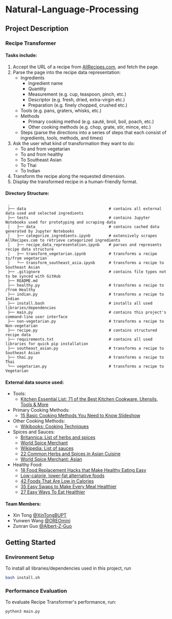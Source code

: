 # Natural-Language-Processing

## Project Description
### Recipe Transformer
#### Tasks include:
1. Accept the URL of a recipe from [AllRecipes.com](https://www.allrecipes.com/), and fetch the page.
2. Parse the page into the recipe data representation:
   - Ingredients
     - Ingredient name
     - Quantity
     - Measurement (e.g. cup, teaspoon, pinch, etc.)
     - Descriptor (e.g. fresh, dried, extra-virgin etc.)
     - Preparation (e.g. finely chopped, crushed etc.)
   - Tools (e.g. pans, graters, whisks, etc.)
   - Methods
     - Primary cooking method (e.g. sauté, broil, boil, poach, etc.)
     - Other cooking methods (e.g. chop, grate, stir, mince, etc.)
   - Steps (parse the directions into a series of steps that each consist of ingredients, tools, methods, and times)
3. Ask the user what kind of transformation they want to do:
   - To and from vegetarian
   - To and from healthy
   - To Southeast Asian
   - To Thai
   - To Indian
4. Transform the recipe along the requested dimension.
5. Display the transformed recipe in a human-friendly format.

#### Directory Structure:
     .
     ├── data                                    # contains all external data used and selected ingredients
     ├── tests                                   # contains Jupyter Notebooks used for prototyping and scraping data
     │   ├── data                                # contains cached data generated by Jupyter Notebooks
     │   ├── categorize_ingredients.ipynb        # extensively scrapes AllRecipes.com to retrieve categorized ingredients
     │   ├── recipe_data_representation.ipynb    # parses and represents recipe data structure
     │   ├── transform_vegetarian.ipynb          # transforms a recipe to/from vegetarian
     │   └── transform_southeast_asia.ipynb      # transforms a recipe to Southeast Asian
     ├── .gitignore                              # contains file types not to be synced with GitHub
     ├── README.md                               
     ├── healthy.py                              # transforms a recipe to /from Healthy
     ├── indian.py                               # transforms a recipe to Indian
     ├── install.bash                            # installs all used libraries/dependencies
     ├── main.py                                 # contains this project's command-line user interface
     ├── non-vegetarian.py                       # transforms a recipe to Non-vegetarian
     ├── recipe.py                               # contains structured recipe data
     ├── requirements.txt                        # contains all used libraries for quick pip installation
     ├── southeast_asian.py                      # transforms a recipe to Southeast Asian
     ├── thai.py                                 # transforms a recipe to Thai
     └── vegetarian.py                           # transforms a recipe to Vegetarian

#### External data source used:
* Tools:
  - [Kitchen Essential List: 71 of the Best Kitchen Cookware, Utensils, Tools & More](https://www.mealime.com/kitchen-essentials-list)
* Primary Cooking Methods:
  - [15 Basic Cooking Methods You Need to Know Slideshow](https://www.thedailymeal.com/cook/15-basic-cooking-methods-you-need-know-slideshow/slide-13)
* Other Cooking Methods:
  - [Wikibooks: Cooking Techniques](https://en.wikibooks.org/wiki/Cookbook:Cooking_Techniques)
* Spices and Sauces:
  - [Britannica: List of herbs and spices](https://www.britannica.com/topic/list-of-herbs-and-spices-2024392)
  - [World Spice Merchant](https://www.worldspice.com/spices)
  - [Wikipedia: List of sauces](https://en.wikipedia.org/wiki/List_of_sauces)
  - [22 Common Herbs and Spices in Asian Cuisine](https://delishably.com/spices-seasonings/Herbs-and-Spices-in-Asian-Cooking)
  - [World Spice Merchant: Asian](https://www.worldspice.com/spices/spices-asia)
* Healthy Food:
  - [18 Food Replacement Hacks that Make Healthy Eating Easy](https://www.swansonvitamins.com/blog/natural-health-tips/food-replacement-hacks)
  - [Low-calorie, lower-fat alternative foods](https://www.health24.com/Diet-and-nutrition/Weight-loss/Low-calorie-lower-fat-alternative-foods-20120721)
  - [42 Foods That Are Low in Calories](https://www.healthline.com/nutrition/42-foods-low-in-calories#section1)
  - [35 Easy Swaps to Make Every Meal Healthier](https://www.eatthis.com/healthy-food-substitutes/)
  - [27 Easy Ways To Eat Healthier](https://www.buzzfeed.com/rachelysanders/healthy-ingredient-swaps-substitutions)

#### Team Members:
- Xin Tong [@XinTongBUPT](https://github.com/XinTongBUPT)
- Yunwen Wang [@OREOmini](https://github.com/OREOmini)
- Zunran Guo [@Albert-Z-Guo](https://github.com/Albert-Z-Guo)


## Getting Started
### Environment Setup
To install all libraries/dependencies used in this project, run
```bash
bash install.sh
```
### Performance Evaluation
To evaluate Recipe Transformer's performance, run:
```
python3 main.py
```
